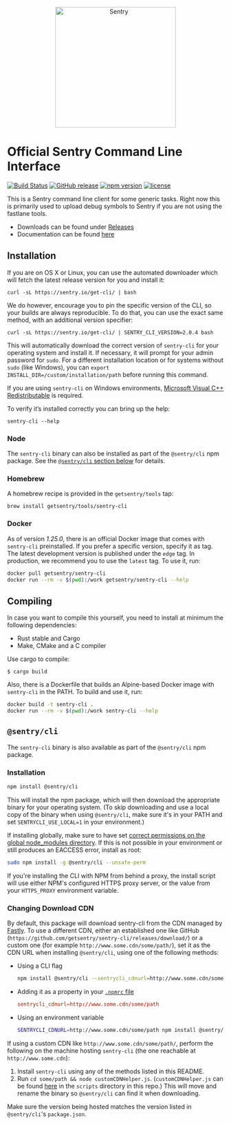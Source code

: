 <p align="center">
  <a href="https://sentry.io/?utm_source=github&utm_medium=logo" target="_blank">
    <picture>
      <source srcset="https://sentry-brand.storage.googleapis.com/sentry-logo-white.png" media="(prefers-color-scheme: dark)" />
      <source srcset="https://sentry-brand.storage.googleapis.com/sentry-logo-black.png" media="(prefers-color-scheme: light), (prefers-color-scheme: no-preference)" />
      <img src="https://sentry-brand.storage.googleapis.com/sentry-logo-black.png" alt="Sentry" width="280">
    </picture>
  </a>
</p>

# Official Sentry Command Line Interface

[![Build Status](https://github.com/getsentry/sentry-cli/workflows/CI/badge.svg?branch=master)](https://github.com/getsentry/sentry-cli/actions?query=workflow%3ACI)
[![GitHub release](https://img.shields.io/github/release/getsentry/sentry-cli.svg)](https://github.com/getsentry/sentry-cli/releases/latest)
[![npm version](https://img.shields.io/npm/v/@sentry/cli.svg)](https://www.npmjs.com/package/@sentry/cli)
[![license](https://img.shields.io/github/license/getsentry/sentry-cli.svg)](https://github.com/getsentry/sentry-cli/blob/master/LICENSE)

This is a Sentry command line client for some generic tasks. Right now this is
primarily used to upload debug symbols to Sentry if you are not using the
fastlane tools.

* Downloads can be found under
  [Releases](https://github.com/getsentry/sentry-cli/releases/)
* Documentation can be found [here](https://docs.sentry.io/hosted/learn/cli/)

## Installation

If you are on OS X or Linux, you can use the automated downloader which will fetch the latest release version for you and install it:

    curl -sL https://sentry.io/get-cli/ | bash

We do however, encourage you to pin the specific version of the CLI, so your builds are always reproducible.
To do that, you can use the exact same method, with an additional version specifier:

    curl -sL https://sentry.io/get-cli/ | SENTRY_CLI_VERSION=2.0.4 bash

This will automatically download the correct version of `sentry-cli` for your operating system and install it. If necessary, it will prompt for your admin password for `sudo`. For a different installation location or for systems without `sudo` (like Windows), you can `export INSTALL_DIR=/custom/installation/path` before running this command.

If you are using `sentry-cli` on Windows environments, [Microsoft Visual C++ Redistributable](https://learn.microsoft.com/en-us/cpp/windows/latest-supported-vc-redist) is required.

To verify it’s installed correctly you can bring up the help:

    sentry-cli --help

### Node

The `sentry-cli` binary can also be installed as part of the `@sentry/cli` npm package. See the [`@sentry/cli` section below](#sentrycli) for details.


### Homebrew

A homebrew recipe is provided in the `getsentry/tools` tap:

    brew install getsentry/tools/sentry-cli

### Docker

As of version _1.25.0_, there is an official Docker image that comes with
`sentry-cli` preinstalled. If you prefer a specific version, specify it as tag.
The latest development version is published under the `edge` tag. In production,
we recommend you to use the `latest` tag. To use it, run:

```sh
docker pull getsentry/sentry-cli
docker run --rm -v $(pwd):/work getsentry/sentry-cli --help
```

## Compiling

In case you want to compile this yourself, you need to install at minimum the
following dependencies:

* Rust stable and Cargo
* Make, CMake and a C compiler

Use cargo to compile:

    $ cargo build

Also, there is a Dockerfile that builds an Alpine-based Docker image with
`sentry-cli` in the PATH. To build and use it, run:

```sh
docker build -t sentry-cli .
docker run --rm -v $(pwd):/work sentry-cli --help
```

## `@sentry/cli`

The `sentry-cli` binary is also available as part of the `@sentry/cli` npm package.

### Installation

```sh
npm install @sentry/cli
```

This will install the npm package, which will then download the appropriate binary for your operating system. (To skip downloading and use a local copy of the binary when using `@sentry/cli`, make sure it's in your PATH and set `SENTRYCLI_USE_LOCAL=1` in your environment.)

If installing globally, make sure to have set [correct permissions on the global node_modules directory](https://docs.npmjs.com/getting-started/fixing-npm-permissions). If this is not possible in your environment or still produces an EACCESS error, install as root:

```sh
sudo npm install -g @sentry/cli --unsafe-perm
```

If you're installing the CLI with NPM from behind a proxy, the install script will use either NPM's configured HTTPS proxy server, or the value from your `HTTPS_PROXY` environment variable.

### Changing Download CDN

By default, this package will download sentry-cli from the CDN managed by [Fastly](https://www.fastly.com/).
To use a different CDN, either an established one like GitHub (`https://github.com/getsentry/sentry-cli/releases/download/`) or a custom one (for example `http://www.some.cdn/some/path/`), set it as the CDN URL when installing `@sentry/cli`, using one of the following methods:

- Using a CLI flag
  ```sh
  npm install @sentry/cli --sentrycli_cdnurl=http://www.some.cdn/some/path
  ```
- Adding it as a property in your [`.npmrc` file](https://www.npmjs.org/doc/files/npmrc.html)
  ```rc
  sentrycli_cdnurl=http://www.some.cdn/some/path
  ```
- Using an environment variable
  ```sh
  SENTRYCLI_CDNURL=http://www.some.cdn/some/path npm install @sentry/cli
  ```

If using a custom CDN like `http://www.some.cdn/some/path/`, perform the following on the machine hosting `sentry-cli` (the one reachable at `http://www.some.cdn`):

1. Install `sentry-cli` using any of the methods listed in this README.
2. Run `cd some/path && node customCDNHelper.js`. (`customCDNHelper.js` can be found [here](https://github.com/getsentry/sentry-cli/blob/master/scripts/customCDNHelper.js) in the `scripts` directory in this repo.) This will move and rename the binary so `@sentry/cli` can find it when downloading.

Make sure the version being hosted matches the version listed in `@sentry/cli`'s `package.json`.
